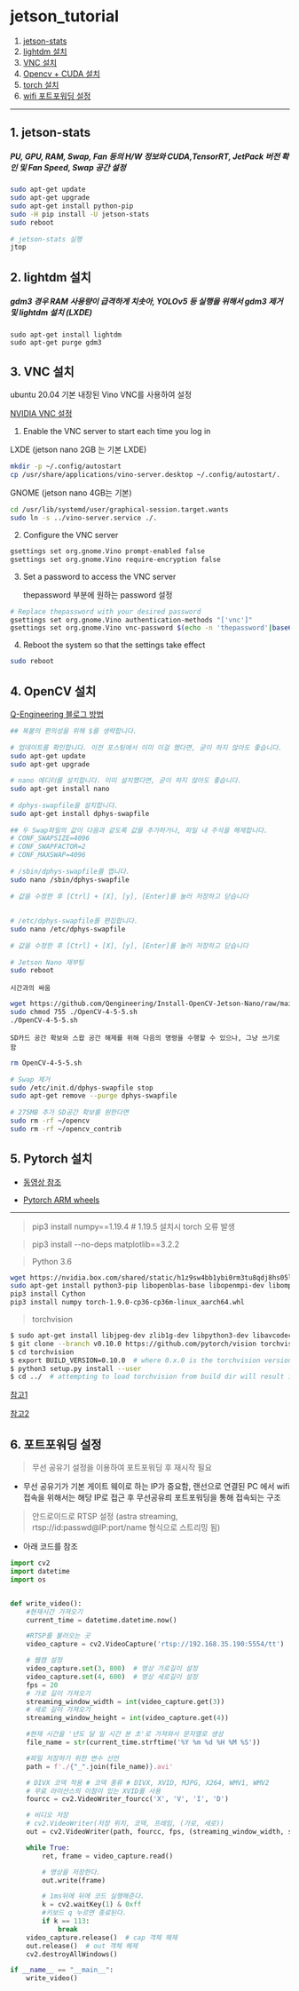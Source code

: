 # jetson_tutorial

1. [jetson-stats](#1-jetson-stats)
2. [lightdm 설치](#2-lightdm-설치)
3. [VNC 설치](#3-vnc-설치)
4. [Opencv + CUDA 설치](#4-opencv-설치)
5. [torch 설치](#5-pytorch-설치)
6. [wifi 포트포워딩 설정](#6-포트포워딩-설정)

---

## 1. jetson-stats

##### PU, GPU, RAM, Swap, Fan 등의 H/W 정보와 CUDA,TensorRT, JetPack 버전 확인 및 Fan Speed, Swap 공간 설정

```bash
sudo apt-get update
sudo apt-get upgrade
sudo apt-get install python-pip
sudo -H pip install -U jetson-stats
sudo reboot
 
# jetson-stats 실행
jtop
```

## 2. lightdm 설치

##### gdm3 경우 RAM 사용량이 급격하게 치솟아, YOLOv5 등 실행을 위해서 gdm3 제거 및 lightdm 설치 (LXDE)

```
sudo apt-get install lightdm
sudo apt-get purge gdm3
```

## 3. VNC 설치

ubuntu 20.04 기본 내장된 Vino VNC를 사용하여 설정 

[NVIDIA VNC 설정](https://developer.nvidia.com/embedded/learn/tutorials/vnc-setup)


1. Enable the VNC server to start each time you log in

LXDE (jetson nano 2GB 는 기본 LXDE)
    
```bash
mkdir -p ~/.config/autostart
cp /usr/share/applications/vino-server.desktop ~/.config/autostart/.
```

GNOME (jetson nano 4GB는 기본)
    
```bash
cd /usr/lib/systemd/user/graphical-session.target.wants
sudo ln -s ../vino-server.service ./.
```

2. Configure the VNC server

```bash
gsettings set org.gnome.Vino prompt-enabled false
gsettings set org.gnome.Vino require-encryption false
```

3. Set a password to access the VNC server

    thepassword 부분에 원하는 password 설정

```bash
# Replace thepassword with your desired password
gsettings set org.gnome.Vino authentication-methods "['vnc']"
gsettings set org.gnome.Vino vnc-password $(echo -n 'thepassword'|base64)
```

4. Reboot the system so that the settings take effect
```bash
sudo reboot
```

## 4. OpenCV 설치

[Q-Engineering 블로그 방법](https://qengineering.eu/install-opencv-4.5-on-jetson-nano.html)



```bash
## 복붙의 편의성을 위해 $를 생략합니다.
 
# 업데이트를 확인합니다. 이전 포스팅에서 이미 이걸 했다면, 굳이 하지 않아도 좋습니다.
sudo apt-get update
sudo apt-get upgrade
 
# nano 에디터를 설치합니다. 이미 설치했다면, 굳이 하지 않아도 좋습니다.
sudo apt-get install nano
 
# dphys-swapfile을 설치합니다.
sudo apt-get install dphys-swapfile
 
## 두 Swap파일의 값이 다음과 같도록 값을 추가하거나, 파일 내 주석을 해제합니다.
# CONF_SWAPSIZE=4096
# CONF_SWAPFACTOR=2
# CONF_MAXSWAP=4096
 
# /sbin/dphys-swapfile를 엽니다.
sudo nano /sbin/dphys-swapfile
 
# 값을 수정한 후 [Ctrl] + [X], [y], [Enter]를 눌러 저장하고 닫습니다
 
 
# /etc/dphys-swapfile를 편집합니다.
sudo nano /etc/dphys-swapfile
 
# 값을 수정한 후 [Ctrl] + [X], [y], [Enter]를 눌러 저장하고 닫습니다
 
# Jetson Nano 재부팅
sudo reboot
```

    시간과의 싸움

```bash
wget https://github.com/Qengineering/Install-OpenCV-Jetson-Nano/raw/main/OpenCV-4-5-5.sh
sudo chmod 755 ./OpenCV-4-5-5.sh
./OpenCV-4-5-5.sh
```

    SD카드 공간 확보와 스왑 공간 해제를 위해 다음의 명령을 수행할 수 있으나, 그냥 쓰기로 함
    
```bash
rm OpenCV-4-5-5.sh
 
# Swap 제거
sudo /etc/init.d/dphys-swapfile stop
sudo apt-get remove --purge dphys-swapfile
 
# 275MB 추가 SD공간 확보를 원한다면 
sudo rm -rf ~/opencv
sudo rm -rf ~/opencv_contrib
```


## 5. Pytorch 설치

- [동영상 참조](https://www.youtube.com/watch?v=8nHZKTkYACc)

- [Pytorch ARM wheels](https://forums.developer.nvidia.com/t/pytorch-for-jetson-version-1-10-now-available/72048)

---

> pip3 install numpy==1.19.4 # 1.19.5 설치시 torch 오류 발생

> pip3 install --no-deps matplotlib==3.2.2

> Python 3.6
```bash
wget https://nvidia.box.com/shared/static/h1z9sw4bb1ybi0rm3tu8qdj8hs05ljbm.whl -O torch-1.9.0-cp36-cp36m-linux_aarch64.whl
sudo apt-get install python3-pip libopenblas-base libopenmpi-dev libomp-dev
pip3 install Cython
pip3 install numpy torch-1.9.0-cp36-cp36m-linux_aarch64.whl
```
> torchvision
```bash
$ sudo apt-get install libjpeg-dev zlib1g-dev libpython3-dev libavcodec-dev libavformat-dev libswscale-dev
$ git clone --branch v0.10.0 https://github.com/pytorch/vision torchvision   # see below for version of torchvision to download
$ cd torchvision
$ export BUILD_VERSION=0.10.0  # where 0.x.0 is the torchvision version  
$ python3 setup.py install --user
$ cd ../  # attempting to load torchvision from build dir will result in import error
```


[참고1](https://velog.io/@jjun8177/Jetson-Nano%EC%99%80-YOLO-v5%EB%A5%BC-%EC%9D%B4%EC%9A%A9%ED%95%9C-detection-%ED%94%84%EB%A1%9C%EC%A0%9D%ED%8A%B8)

[참고2](https://whiteknight3672.tistory.com/316)



## 6. 포트포워딩 설정

> 무선 공유기 설정을 이용하여 포트포워딩 후 재시작 필요
- 무선 공유기가 기본 게이트 웨이로 하는 IP가 중요함, 랜선으로 연결된 PC 에서 wifi 접속을 위해서는 해당 IP로 접근 후 무선공유릐 포트포워딩을 통해 접속되는 구조

> 안드로이드로 RTSP 설정 (astra streaming, rtsp://id:passwd@IP:port/name 형식으로 스트리밍 됨)
> 
- 아래 코드를 참조

```python
import cv2
import datetime
import os


def write_video():
    #현재시간 가져오기
    current_time = datetime.datetime.now()

    #RTSP를 불러오는 곳
    video_capture = cv2.VideoCapture('rtsp://192.168.35.190:5554/tt')

    # 웹캠 설정
    video_capture.set(3, 800)  # 영상 가로길이 설정
    video_capture.set(4, 600)  # 영상 세로길이 설정
    fps = 20
    # 가로 길이 가져오기
    streaming_window_width = int(video_capture.get(3))
    # 세로 길이 가져오기
    streaming_window_height = int(video_capture.get(4))

    #현재 시간을 '년도 달 일 시간 분 초'로 가져와서 문자열로 생성
    file_name = str(current_time.strftime('%Y %m %d %H %M %S'))

    #파일 저장하기 위한 변수 선언
    path = f'./{"_".join(file_name)}.avi'

    # DIVX 코덱 적용 # 코덱 종류 # DIVX, XVID, MJPG, X264, WMV1, WMV2
    # 무료 라이선스의 이점이 있는 XVID를 사용
    fourcc = cv2.VideoWriter_fourcc('X', 'V', 'I', 'D')

    # 비디오 저장
    # cv2.VideoWriter(저장 위치, 코덱, 프레임, (가로, 세로))
    out = cv2.VideoWriter(path, fourcc, fps, (streaming_window_width, streaming_window_height))

    while True:
        ret, frame = video_capture.read()

        # 영상을 저장한다.
        out.write(frame)

        # 1ms뒤에 뒤에 코드 실행해준다.
        k = cv2.waitKey(1) & 0xff
        #키보드 q 누르면 종료된다.
        if k == 113:
            break
    video_capture.release()  # cap 객체 해제
    out.release()  # out 객체 해제
    cv2.destroyAllWindows()

if __name__ == "__main__":
    write_video()
```
